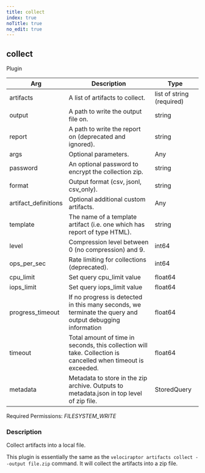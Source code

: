 ```yaml
---
title: collect
index: true
noTitle: true
no_edit: true
---
```




<div class="vql_item"></div>


## collect
<span class='vql_type pull-right page-header'>Plugin</span>



<div class="vqlargs"></div>

Arg | Description | Type
----|-------------|-----
artifacts|A list of artifacts to collect.|list of string (required)
output|A path to write the output file on.|string
report|A path to write the report on (deprecated and ignored).|string
args|Optional parameters.|Any
password|An optional password to encrypt the collection zip.|string
format|Output format (csv, jsonl, csv_only).|string
artifact_definitions|Optional additional custom artifacts.|Any
template|The name of a template artifact (i.e. one which has report of type HTML).|string
level|Compression level between 0 (no compression) and 9.|int64
ops_per_sec|Rate limiting for collections (deprecated).|int64
cpu_limit|Set query cpu_limit value|float64
iops_limit|Set query iops_limit value|float64
progress_timeout|If no progress is detected in this many seconds, we terminate the query and output debugging information|float64
timeout|Total amount of time in seconds, this collection will take. Collection is cancelled when timeout is exceeded.|float64
metadata|Metadata to store in the zip archive. Outputs to metadata.json in top level of zip file.|StoredQuery

Required Permissions: 
<i class="linkcolour label pull-right label-success">FILESYSTEM_WRITE</i>

### Description

Collect artifacts into a local file.

This plugin is essentially the same as the `velociraptor artifacts
collect --output file.zip` command. It will collect the artifacts
into a zip file.


